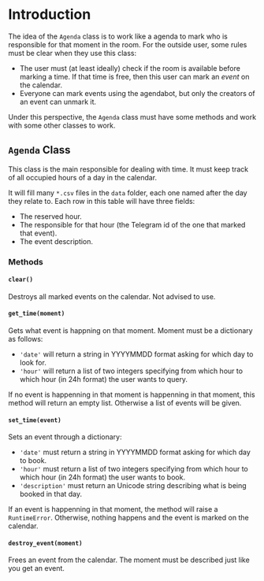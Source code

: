 # Introduction

The idea of the `Agenda` class is to work like a agenda to mark who is responsible for that moment in the room. For the outside user, some rules must be clear when they use this class:

- The user must (at least ideally) check if the room is available before marking a time. If that time is free, then this user can mark an _event_ on the calendar.
- Everyone can mark events using the agendabot, but only the creators of an event can unmark it.

Under this perspective, the `Agenda` class must have some methods and work with some other classes to work.

## `Agenda` Class ##

This class is the main responsible for dealing with time. It must keep track of all occupied hours of a day in the calendar.

It will fill many `*.csv` files in the `data` folder, each one named after the day they relate to. Each row in this table will have three fields:

- The reserved hour.
- The responsible for that hour (the Telegram id of the one that marked that event).
- The event description.

### Methods ###

#### `clear()`

Destroys all marked events on the calendar. Not advised to use.

#### `get_time(moment)`

Gets what event is happning on that moment. Moment must be a dictionary as follows:

- `'date'` will return a string in YYYYMMDD format asking for which day to look for.
- `'hour'` will return a list of two integers specifying from which hour to which hour (in 24h format) the user wants to query.

If no event is happenning in that moment is happenning in that moment, this method will return an empty list. Otherwise a list of events will be given.

#### `set_time(event)`

Sets an event through a dictionary:

- `'date'` must return a string in YYYYMMDD format asking for which day to book.
- `'hour'` must return a list of two integers specifying from which hour to which hour (in 24h format) the user wants to book.
- `'description'` must return an Unicode string describing what is being booked in that day.

If an event is happenning in that moment, the method will raise a `RuntimeError`. Otherwise, nothing happens and the event is marked on the calendar.

#### `destroy_event(moment)`

Frees an event from the calendar. The moment must be described just like you get an event.
